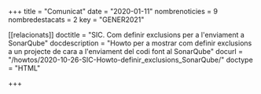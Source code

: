 +++
title             = "Comunicat"
date	 	  	  = "2020-01-11"
nombrenoticies    = 9
nombredestacats   = 2
key 		  	  = "GENER2021"

[[relacionats]]
doctitle          = "SIC. Com definir exclusions per a l'enviament a SonarQube"
docdescription    = "Howto per a mostrar com definir exclusions a un projecte de cara a l'enviament del codi font al SonarQube"
docurl            = "/howtos/2020-10-26-SIC-Howto-definir_exclusions_SonarQube/"
doctype           = "HTML"

+++
